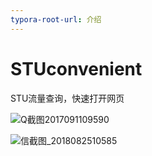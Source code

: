 ```yaml
---
typora-root-url: 介绍
---
```


# STUconvenient
STU流量查询，快速打开网页

![Q截图2017091109590](/QQ截图20170911095908.png)

![信截图_2018082510585](/微信截图_20180825105852.png)
